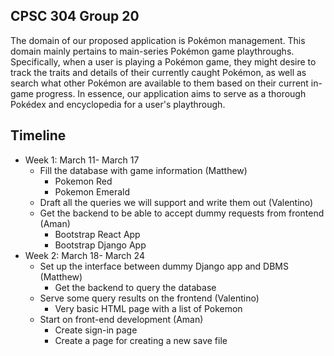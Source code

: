 ## CPSC 304 Group 20

The domain of our proposed application is Pokémon management. This domain mainly pertains to main-series Pokémon game playthroughs. Specifically, when a user is playing a Pokémon game, they might desire to track the traits and details of their currently caught Pokémon, as well as search what other Pokémon are available to them based on their current in-game progress. In essence, our application aims to serve as a thorough Pokédex and encyclopedia for a user's playthrough.

## Timeline

- Week 1: March 11- March 17
    - Fill the database with game information (Matthew)
        - Pokemon Red 
        - Pokemon Emerald 
    - Draft all the queries we will support and write them out  (Valentino)
    - Get the backend to be able to accept dummy requests from frontend (Aman)
      - Bootstrap React App
      - Bootstrap Django App
- Week 2: March 18- March 24 
  - Set up the interface between dummy Django app and DBMS (Matthew)
    - Get the backend to query the database 
  - Serve some query results on the frontend (Valentino)
    - Very basic HTML page with a list of Pokemon
  - Start on front-end development (Aman)
    - Create sign-in page 
    - Create a page for creating a new save file

